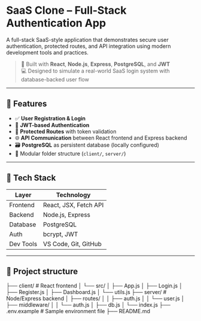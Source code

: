 # SaaS Clone – Full-Stack Authentication App

A full-stack SaaS-style application that demonstrates secure user authentication, protected routes, and API integration using modern development tools and practices.

> 🔐 Built with **React**, **Node.js**, **Express**, **PostgreSQL**, and **JWT**  
> 💻 Designed to simulate a real-world SaaS login system with database-backed user flow  

---

## 🔧 Features

- ✅ **User Registration & Login**
- 🔐 **JWT-based Authentication**
- 🧠 **Protected Routes** with token validation
- 🌐 **API Communication** between React frontend and Express backend
- 🗃️ **PostgreSQL** as persistent database (locally configured)
- 🧩 Modular folder structure (`client/`, `server/`)

---

## 🧱 Tech Stack

| Layer      | Technology     |
|------------|----------------|
| Frontend   | React, JSX, Fetch API |
| Backend    | Node.js, Express |
| Database   | PostgreSQL |
| Auth       | bcrypt, JWT |
| Dev Tools  | VS Code, Git, GitHub |

---

## 🚀 Project structure 
├── client/         # React frontend
│   └── src/
│       ├── App.js
│       ├── Login.js
│       ├── Register.js
│       ├── Dashboard.js
│       └── utils.js
├── server/         # Node/Express backend
│   ├── routes/
│   │   ├── auth.js
│   │   └── user.js
│   ├── middleware/
│   │   └── auth.js
│   ├── db.js
│   └── index.js
├── .env.example    # Sample environment file
├── README.md
